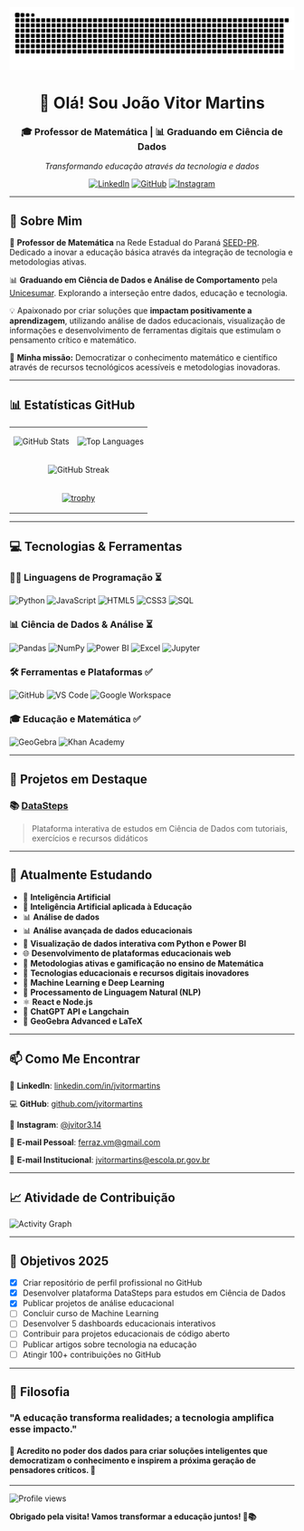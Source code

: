 ![snake gif](https://github.com/jvitormartins/jvitormartins/blob/output/github-contribution-grid-snake.svg)

<div align="center">

# 👋 Olá! Sou João Vitor Martins

### 🎓 Professor de Matemática | 📊 Graduando em Ciência de Dados

*Transformando educação através da tecnologia e dados*

[![LinkedIn](https://img.shields.io/badge/-LinkedIn-0077B5?style=for-the-badge&logo=linkedin&logoColor=white)](https://www.linkedin.com/in/jvitormartins/)
[![GitHub](https://img.shields.io/badge/-GitHub-181717?style=for-the-badge&logo=github&logoColor=white)](https://github.com/jvitormartins)
[![Instagram](https://img.shields.io/badge/-Instagram-E4405F?style=for-the-badge&logo=instagram&logoColor=white)](https://www.instagram.com/jvitor3.14/)

</div>

---

## 🚀 Sobre Mim

🔢 **Professor de Matemática** na Rede Estadual do Paraná [SEED-PR](https://www.educacao.pr.gov.br/?utm_source=educacao&utm_medium=pagina_desvio&utm_campaign=desvio-seed&utm_id=desvio). Dedicado a inovar a educação básica através da integração de tecnologia e metodologias ativas.

📊 **Graduando em Ciência de Dados e Análise de Comportamento** pela [Unicesumar](https://www.unicesumar.edu.br/). Explorando a interseção entre dados, educação e tecnologia.

💡 Apaixonado por criar soluções que **impactam positivamente a aprendizagem**, utilizando análise de dados educacionais, visualização de informações e desenvolvimento de ferramentas digitais que estimulam o pensamento crítico e matemático.

🎯 **Minha missão:** Democratizar o conhecimento matemático e científico através de recursos tecnológicos acessíveis e metodologias inovadoras.

---

## 📊 Estatísticas GitHub

<div align="center">

<table>
<tr>
<td>

![GitHub Stats](https://github-readme-stats.vercel.app/api?username=jvitormartins&show_icons=true&theme=tokyonight&hide_border=true&count_private=true&include_all_commits=true)

</td>
<td>

![Top Languages](https://github-readme-stats.vercel.app/api/top-langs/?username=jvitormartins&layout=compact&theme=tokyonight&hide_border=true&langs_count=8)

</td>
</tr>
<tr>
<td colspan="2" align="center">

![GitHub Streak](https://github-readme-streak-stats.herokuapp.com/?user=jvitormartins&theme=tokyonight&hide_border=true)

</td>
</tr>
<tr>
<td colspan="2" align="center">

[![trophy](https://github-profile-trophy.vercel.app/?username=jvitormartins&theme=tokyonight&no-frame=true&row=1&column=7)](https://github.com/ryo-ma/github-profile-trophy)

</td>
</tr>
</table>

</div>

---

## 💻 Tecnologias & Ferramentas

### 👨‍💻 Linguagens de Programação ⏳

![Python](https://img.shields.io/badge/-Python-3776AB?style=flat-square&logo=python&logoColor=white)
![JavaScript](https://img.shields.io/badge/-JavaScript-F7DF1E?style=flat-square&logo=javascript&logoColor=black)
![HTML5](https://img.shields.io/badge/-HTML5-E34F26?style=flat-square&logo=html5&logoColor=white)
![CSS3](https://img.shields.io/badge/-CSS3-1572B6?style=flat-square&logo=css3&logoColor=white)
![SQL](https://img.shields.io/badge/-SQL-4479A1?style=flat-square&logo=mysql&logoColor=white)

### 📊 Ciência de Dados & Análise ⏳

![Pandas](https://img.shields.io/badge/-Pandas-150458?style=flat-square&logo=pandas&logoColor=white)
![NumPy](https://img.shields.io/badge/-NumPy-013243?style=flat-square&logo=numpy&logoColor=white)
![Power BI](https://img.shields.io/badge/-Power_BI-F2C811?style=flat-square&logo=powerbi&logoColor=black)
![Excel](https://img.shields.io/badge/-Excel-217346?style=flat-square&logo=microsoftexcel&logoColor=white)
![Jupyter](https://img.shields.io/badge/-Jupyter-F37626?style=flat-square&logo=jupyter&logoColor=white)

### 🛠️ Ferramentas e Plataformas ✅

![GitHub](https://img.shields.io/badge/-GitHub-181717?style=flat-square&logo=github&logoColor=white)
![VS Code](https://img.shields.io/badge/-VS_Code-007ACC?style=flat-square&logo=visualstudiocode&logoColor=white)
![Google Workspace](https://img.shields.io/badge/-Google_Workspace-4285F4?style=flat-square&logo=google&logoColor=white)

### 🎓 Educação e Matemática ✅

![GeoGebra](https://img.shields.io/badge/-GeoGebra-6C3483?style=flat-square&logo=geogebra&logoColor=white)
![Khan Academy](https://img.shields.io/badge/-Khan_Academy-14BF96?style=flat-square&logo=khanacademy&logoColor=white)

---

## 🔭 Projetos em Destaque

### 📚 [DataSteps](https://github.com/jvitormartins/DataSteps)

> Plataforma interativa de estudos em Ciência de Dados com tutoriais, exercícios e recursos didáticos

---

## 🧠 Atualmente Estudando

- 🤖 **Inteligência Artificial**
- 🤖 **Inteligência Artificial aplicada à Educação**
- 📊 **Análise de dados**
- 📊 **Análise avançada de dados educacionais**
- 🎨 **Visualização de dados interativa com Python e Power BI**
- 🌐 **Desenvolvimento de plataformas educacionais web**
- 🔬 **Metodologias ativas e gamificação no ensino de Matemática**
- 📱 **Tecnologias educacionais e recursos digitais inovadores**
- 🧠 **Machine Learning e Deep Learning**
- 💬 **Processamento de Linguagem Natural (NLP)**
- ⚛️ **React e Node.js**
- 🤖 **ChatGPT API e Langchain**
- 📐 **GeoGebra Advanced e LaTeX**

---

## 📫 Como Me Encontrar

💼 **LinkedIn**: [linkedin.com/in/jvitormartins](https://www.linkedin.com/in/jvitormartins/)

💻 **GitHub**: [github.com/jvitormartins](https://github.com/jvitormartins)

📸 **Instagram**: [@jvitor3.14](https://www.instagram.com/jvitor3.14/)

📧 **E-mail Pessoal**: [ferraz.vm@gmail.com](mailto:ferraz.vm@gmail.com)

🏫 **E-mail Institucional**: [jvitormartins@escola.pr.gov.br](mailto:jvitormartins@escola.pr.gov.br)

---

## 📈 Atividade de Contribuição

![Activity Graph](https://github-readme-activity-graph.vercel.app/graph?username=jvitormartins&theme=tokyo-night&hide_border=true&area=true)

---

## 🎯 Objetivos 2025

- [x] Criar repositório de perfil profissional no GitHub
- [x] Desenvolver plataforma DataSteps para estudos em Ciência de Dados
- [x] Publicar projetos de análise educacional
- [ ] Concluir curso de Machine Learning
- [ ] Desenvolver 5 dashboards educacionais interativos
- [ ] Contribuir para projetos educacionais de código aberto
- [ ] Publicar artigos sobre tecnologia na educação
- [ ] Atingir 100+ contribuições no GitHub

---

## 💭 Filosofia

### "A educação transforma realidades; a tecnologia amplifica esse impacto."

#### 🌟 Acredito no poder dos dados para criar soluções inteligentes que democratizam o conhecimento e inspirem a próxima geração de pensadores críticos. 🌟

---

![Profile views](https://komarev.com/ghpvc/?username=jvitormartins&color=blueviolet&style=flat-square&label=Visualizações+do+Perfil)

**Obrigado pela visita! Vamos transformar a educação juntos! 🚀📚**
